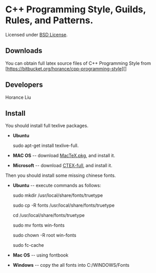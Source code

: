C++ Programming Style, Guilds, Rules, and Patterns.
=============
Licensed under [BSD License][].

Downloads
---------
You can obtain full latex source files of C++ Programming Style from [https://bitbucket.org/horance/cpp-programming-style][]

Developers
----------------
Horance Liu

Install
---------------
You should install full texlive packages.

  * __Ubuntu__ 
      
      sudo apt-get install texlive-full.
 
  * __MAC OS__ -- download [MacTeX.pkg][], and install it.
  * __Microsoft__ -- download [CTEX-full][], and install it.

Then you should install some missing chinese fonts.

  * __Ubuntu__ -- execute commands as follows: 

      sudo mkdir /usr/local/share/fonts/truetype
      
      sudo cp -R fonts /usr/local/share/fonts/truetype
      
      cd /usr/local/share/fonts/truetype
      
      sudo mv fonts win-fonts
      
      sudo chown -R root win-fonts
     
      sudo fc-cache

  * __Mac OS__ -- using fontbook
  * __Windows__ -- copy the all fonts into C:/WINDOWS/Fonts

[BSD License]: http://opensource.org/licenses/BSD-3-Clause
[MacTeX.pkg]: http://tug.org/mactex/
[CTEX-full]: http://www.ctex.org/CTeXDownload
[https://bitbucket.org/horance/cpp-programming-style]: https://bitbucket.org/horance/cpp-programming-style
